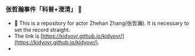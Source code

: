 ### 张哲瀚事件「科普+澄清」 👋

- 📖 This is a repository for actor Zhehan Zhang(张哲瀚). It is necessary to set the record straight.
- The link is [https://kidyovr.github.io/kidyovr/](https://kidyovr.github.io/kidyovr/).
- 
<!--
**kidyovr/kidyovr** is a ✨ _special_ ✨ repository because its `README.md` (this file) appears on your GitHub profile.

Here are some ideas to get you started:

- 🔭 I’m currently working on ...
- 🌱 I’m currently learning ...
- 👯 I’m looking to collaborate on ...
- 🤔 I’m looking for help with ...
- 💬 Ask me about ...
- 📫 How to reach me: ...
- 😄 Pronouns: ...
- ⚡ Fun fact: ...
-->
